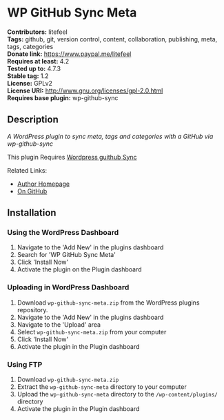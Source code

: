 # WP GitHub Sync Meta #
**Contributors:** litefeel  
**Tags:** github, git, version control, content, collaboration, publishing, meta, tags, categories  
**Donate link:** https://www.paypal.me/litefeel  
**Requires at least:** 4.2  
**Tested up to:** 4.7.3  
**Stable tag:** 1.2  
**License:** GPLv2  
**License URI:** http://www.gnu.org/licenses/gpl-2.0.html  
**Requires base plugin:** wp-github-sync  

## Description ##

*A WordPress plugin to sync meta, tags and categories with a GitHub via wp-github-sync*

This plugin Requires [Wordpress guithub Sync](https://wordpress.org/plugins/wp-github-sync/)

Related Links:

* <a href="http://www.litefeel.com/" title="Author For WP GitHub Sync Meta">Author Homepage</a>
* <a href="https://github.com/lite3/wp-github-sync-meta" title="On GitHub">On GitHub</a>

## Installation ##

### Using the WordPress Dashboard ###

1. Navigate to the 'Add New' in the plugins dashboard
2. Search for 'WP GitHub Sync Meta'
3. Click 'Install Now'
4. Activate the plugin on the Plugin dashboard

### Uploading in WordPress Dashboard ###

1. Download `wp-github-sync-meta.zip` from the WordPress plugins repository.
2. Navigate to the 'Add New' in the plugins dashboard
3. Navigate to the 'Upload' area
4. Select `wp-github-sync-meta.zip` from your computer
5. Click 'Install Now'
6. Activate the plugin in the Plugin dashboard

### Using FTP ###

1. Download `wp-github-sync-meta.zip`
2. Extract the `wp-github-sync-meta` directory to your computer
3. Upload the `wp-github-sync-meta` directory to the `/wp-content/plugins/` directory
4. Activate the plugin in the Plugin dashboard
